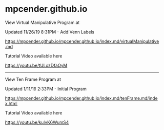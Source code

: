 # mpcender.github.io

View Virtual Manipulative Program at

Updated 11/26/19 8:31PM - Add Venn Labels

https://mpcender.github.io/mpcender.github.io/index.md/virtualManipulative.md


Tutorial Video available here

https://youtu.be/tULozDfaOyM

-------------------------------------------------------------------------------------

View Ten Frame Program at

Updated 1/11/19 2:33PM - Initial Program

https://mpcender.github.io/mpcender.github.io/index.md/tenFrame.md/index.html

Tutorial Video available here

https://youtu.be/kuIvK6WumS4
